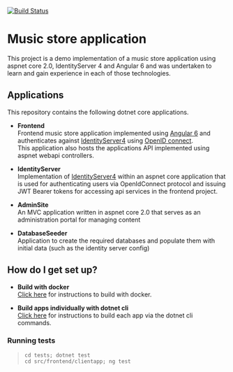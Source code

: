 
[![Build Status](https://travis-ci.org/donalfenwick/dotnetcore-musicstore-demo.svg?branch=master)](https://travis-ci.org/donalfenwick/dotnetcore-musicstore-demo)

# Music store application

This project is a demo implementation of a music store application using aspnet core 2.0, IdentityServer 4 and Angular 6 and was undertaken to learn and gain experience in each of those technologies.

## Applications
This repository contains the following dotnet core applications.

- **Frontend**   
Frontend music store application implemented using [Angular 6](https://angular.io) and authenticates against [IdentityServer4](http://docs.identityserver.io/en/release/) using [OpenID connect](http://openid.net/connect/).  
This application also hosts the applications API implemented using aspnet webapi controllers.
  
- **IdentityServer**   
Implementation of [IdentityServer4](http://docs.identityserver.io/en/release/) within an aspnet core application that is used for authenticating users via OpenIdConnect protocol and issuing JWT Bearer tokens for accessing api services in the frontend project.
  
- **AdminSite**  
An MVC application written in aspnet core 2.0 that serves as an administration portal for managing content

- **DatabaseSeeder**  
Application to create the required databases and populate them with initial data (such as the identity server config)

## How do I get set up?

- **Build with docker**  
[Click here](docs/docker-build.md) for instructions to build with docker.  
  
- **Build apps individually with dotnet cli**  
[Click here](docs/local-build.md) for instructions to build each app via the dotnet cli commands.  
  
    
### Running tests

> `cd tests; dotnet test`  
> `cd src/frontend/clientapp; ng test`  
